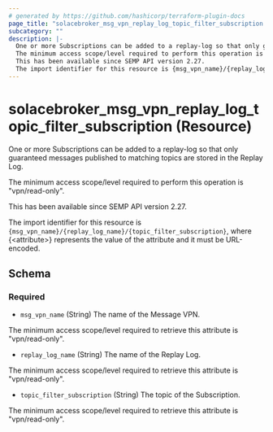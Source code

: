 ```yaml
---
# generated by https://github.com/hashicorp/terraform-plugin-docs
page_title: "solacebroker_msg_vpn_replay_log_topic_filter_subscription Resource - solacebroker"
subcategory: ""
description: |-
  One or more Subscriptions can be added to a replay-log so that only guaranteed messages published to matching topics are stored in the Replay Log.
  The minimum access scope/level required to perform this operation is "vpn/read-only".
  This has been available since SEMP API version 2.27.
  The import identifier for this resource is {msg_vpn_name}/{replay_log_name}/{topic_filter_subscription}, where {&lt;attribute&gt;} represents the value of the attribute and it must be URL-encoded.
---
```


# solacebroker_msg_vpn_replay_log_topic_filter_subscription (Resource)

One or more Subscriptions can be added to a replay-log so that only guaranteed messages published to matching topics are stored in the Replay Log.



The minimum access scope/level required to perform this operation is "vpn/read-only".

This has been available since SEMP API version 2.27.

The import identifier for this resource is `{msg_vpn_name}/{replay_log_name}/{topic_filter_subscription}`, where {&lt;attribute&gt;} represents the value of the attribute and it must be URL-encoded.



<!-- schema generated by tfplugindocs -->
## Schema

### Required

- `msg_vpn_name` (String) The name of the Message VPN.

The minimum access scope/level required to retrieve this attribute is "vpn/read-only".
- `replay_log_name` (String) The name of the Replay Log.

The minimum access scope/level required to retrieve this attribute is "vpn/read-only".
- `topic_filter_subscription` (String) The topic of the Subscription.

The minimum access scope/level required to retrieve this attribute is "vpn/read-only".

